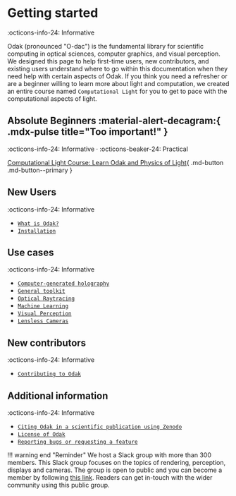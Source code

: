 # Getting started
:octicons-info-24: Informative

Odak (pronounced "O-dac") is the fundamental library for scientific computing in optical sciences, computer graphics, and visual perception.
We designed this page to help first-time users, new contributors, and existing users understand where to go within this documentation when they need help with certain aspects of Odak.
If you think you need a refresher or are a beginner willing to learn more about light and computation, we created an entire course named `Computational Light` for you to get to pace with the computational aspects of light.


## Absolute Beginners :material-alert-decagram:{ .mdx-pulse title="Too important!" }
:octicons-info-24: Informative ·
:octicons-beaker-24: Practical

[Computational Light Course: Learn Odak and Physics of Light](course/index.md){ .md-button .md-button--primary }

## New Users
:octicons-info-24: Informative

- [`What is Odak?`](beginning.md)
- [`Installation`](installation.md)

## Use cases
:octicons-info-24: Informative

- [`Computer-generated holography`](cgh.md)
- [`General toolkit`](toolkit.md)
- [`Optical Raytracing`](raytracing.md)
- [`Machine Learning`](machine_learning.md)
- [`Visual Perception`](perception.md)
- [`Lensless Cameras`](lensless.md)

## New contributors
:octicons-info-24: Informative

- [`Contributing to Odak`](contributing.md)

## Additional information
:octicons-info-24: Informative

- [`Citing Odak in a scientific publication using Zenodo`](https://github.com/kaanaksit/odak#how-to-cite)
- [`License of Odak`](https://github.com/kaanaksit/odak/blob/master/LICENSE.txt)
- [`Reporting bugs or requesting a feature`](https://github.com/kaanaksit/odak/issues)


!!! warning end "Reminder"
    We host a Slack group with more than 300 members.
    This Slack group focuses on the topics of rendering, perception, displays and cameras.
    The group is open to public and you can become a member by following [this link](https://complightlab.com/outreach/).
    Readers can get in-touch with the wider community using this public group.
